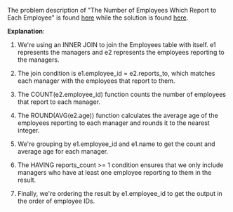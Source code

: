 The problem description of "The Number of Employees Which Report to Each Employee" is found [here](https://leetcode.com/problems/the-number-of-employees-which-report-to-each-employee/description/) while the solution is found [here](https://github.com/aurimas13/Solutions-To-Problems/blob/main/LeetCode/SQL%20Solutions/The%20Number%20of%20Employees%20Which%20Report%20to%20Each%20Employee/number.sql).

**Explanation**:

1. We're using an INNER JOIN to join the Employees table with itself. e1 represents the managers and e2 represents the employees reporting to the managers.

2. The join condition is e1.employee_id = e2.reports_to, which matches each manager with the employees that report to them.

3. The COUNT(e2.employee_id) function counts the number of employees that report to each manager.

4. The ROUND(AVG(e2.age)) function calculates the average age of the employees reporting to each manager and rounds it to the nearest integer.

5. We're grouping by e1.employee_id and e1.name to get the count and average age for each manager.

6. The HAVING reports_count >= 1 condition ensures that we only include managers who have at least one employee reporting to them in the result.

7. Finally, we're ordering the result by e1.employee_id to get the output in the order of employee IDs.